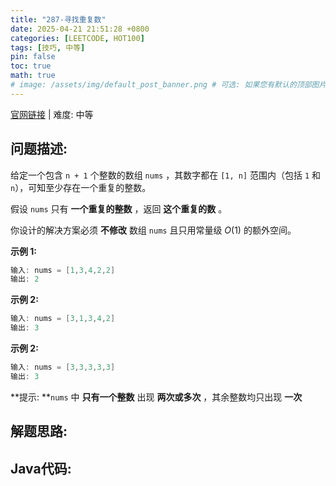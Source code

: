 ```yaml
---
title: "287-寻找重复数"
date: 2025-04-21 21:51:28 +0800
categories: [LEETCODE, HOT100]
tags: [技巧, 中等]
pin: false
toc: true
math: true
# image: /assets/img/default_post_banner.png # 可选: 如果您有默认的顶部图片，取消注释并修改路径
---
```


[官网链接](https://leetcode.cn/problems/find-the-duplicate-number/) \| 难度: 中等

## 问题描述: 

给定一个包含 `n + 1` 个整数的数组 `nums` ，其数字都在 `[1, n]` 范围内（包括 `1` 和 `n`），可知至少存在一个重复的整数。

假设 `nums` 只有 **一个重复的整数** ，返回 **这个重复的数** 。

你设计的解决方案必须 **不修改** 数组 `nums` 且只用常量级 $O(1)$ 的额外空间。

**示例 1:**

```java
输入: nums = [1,3,4,2,2]
输出: 2
```

**示例 2:**

```java
输入: nums = [3,1,3,4,2]
输出: 3
```

**示例 2:**

```java
输入: nums = [3,3,3,3,3]
输出: 3
```

**提示: **`nums` 中 **只有一个整数** 出现 **两次或多次** ，其余整数均只出现 **一次**

## 解题思路: 



## Java代码: 
